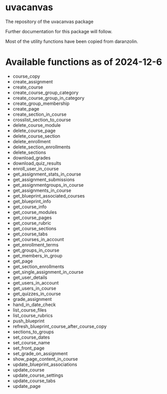 # uvacanvas
The repository of the uvacanvas package

Further documentation for this package will follow. 

Most of the utility functions have been copied from daranzolin.

# Available functions as of 2024-12-6

-	course_copy
-	create_assignment
-	create_course 
-	create_course_group_category
-	create_course_group_in_category
-	create_group_membership
-	create_page
-	create_section_in_course
-	crosslist_section_to_course
-	delete_course_module
-	delete_course_page
-	delete_course_section
-	delete_enrollment
-	delete_section_enrollments
-	delete_sections
-	download_grades
- download_quiz_results
-	enroll_user_in_course 
-	get_assignment_stats_in_course
-	get_assignment_submissions
-	get_assignmentgroups_in_course
-	get_assignments_in_course
-	get_blueprint_associated_courses
-	get_blueprint_info
-	get_course_info 
-	get_course_modules
-	get_course_pages
-	get_course_rubric
-	get_course_sections
-	get_course_tabs
-	get_courses_in_account
-	get_enrollment_terms
-	get_groups_in_course
-	get_members_in_group
-	get_page 
-	get_section_enrollments 
-	get_single_assignment_in_course
-	get_user_details
-	get_users_in_account 
-	get_users_in_course
- get_quizzes_in_course
-	grade_assignment
-	hand_in_date_check
-	list_course_files
-	list_course_rubrics
-	push_blueprint
-	refresh_blueprint_course_after_course_copy
-	sections_to_groups  
-	set_course_dates  
-	set_course_name  
-	set_front_page  
-	set_grade_on_assignment  
-	show_page_content_in_course  
-	update_blueprint_associations
-	update_course
-	update_course_settings 
-	update_course_tabs
-	update_page
